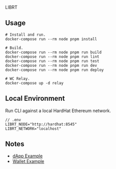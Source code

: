 LIBRT

## Usage

```
# Install and run.
docker-compose run --rm node pnpm install

# Build.
docker-compose run --rm node pnpm run build
docker-compose run --rm node pnpm run lint
docker-compose run --rm node pnpm run test
docker-compose run --rm node pnpm run dev
docker-compose run --rm node pnpm run deploy

# WC Relay.
docker-compose up -d relay
```

## Local Environment

Run CLI against a local HardHat Ethereum network.

```
// .env
LIBRT_NODE="http://hardhat:8545"
LIBRT_NETWORK="localhost"
```

## Notes

- [dApp Example](https://react-app.walletconnect.com/)
- [Wallet Example](https://react-wallet.walletconnect.com/)
